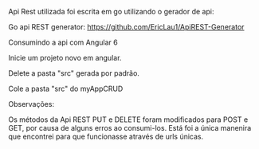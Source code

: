Api Rest utilizada foi escrita em go utilizando o gerador de api:

Go api REST generator: https://github.com/EricLau1/ApiREST-Generator

Consumindo a api com Angular 6

Inicie um projeto novo em angular.

Delete a pasta "src" gerada por padrão.

Cole a pasta "src" do myAppCRUD


Observações:

Os métodos da Api REST PUT e DELETE foram modificados para POST e GET, por causa de alguns erros ao consumi-los. Está foi a única manenira que encontrei para que funcionasse através de urls únicas.


